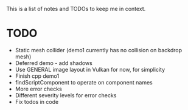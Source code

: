 This is a list of notes and TODOs to keep me in context.

# TODO

* Static mesh collider (demo1 currently has no collision on backdrop mesh)
* Deferred demo - add shadows
* Use GENERAL image layout in Vulkan for now, for simplicity
* Finish cpp demo1
* findScriptComponent to operate on component names
* More error checks
* Different severity levels for error checks
* Fix todos in code